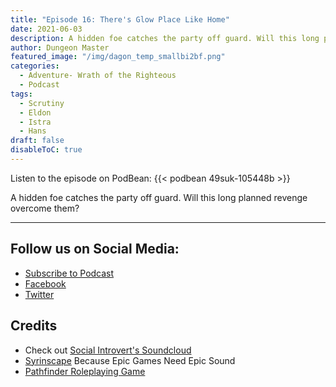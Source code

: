 ```yaml
---
title: "Episode 16: There's Glow Place Like Home"
date: 2021-06-03
description: A hidden foe catches the party off guard. Will this long planned revenge overcome them?
author: Dungeon Master
featured_image: "/img/dagon_temp_smallbi2bf.png"
categories:
  - Adventure- Wrath of the Righteous
  - Podcast
tags:
  - Scrutiny
  - Eldon
  - Istra
  - Hans
draft: false
disableToC: true
---
```


Listen to the episode on PodBean:
{{< podbean 49suk-105448b >}}

A hidden foe catches the party off guard. Will this long planned revenge overcome them?

--------------------------
## Follow us on Social Media: 
- [Subscribe to Podcast](https://feed.podbean.com/dragonsnotincluded/feed.xml)
- [Facebook](https://www.facebook.com/Dragons-Not-Included-Podcast-103097024812637)
- [Twitter](https://twitter.com/PodcastDragons)

## Credits
- Check out [Social Introvert's Soundcloud]
- [Syrinscape] Because Epic Games Need Epic Sound
- [Pathfinder Roleplaying Game]

[Social Introvert's Soundcloud]: https://soundcloud.com/user-520878457
[Syrinscape]: https://syrinscape.com/attributions/?id=527&id=17&id=1087
[Pathfinder Roleplaying Game]: https://paizo.com/pathfinder
